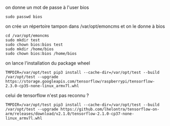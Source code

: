 on donne un mot de passe à l'user bios
```
sudo passwd bios
```
on crée un répertoire tampon dans /var/opt/emoncms et on le donne à bios
```
cd /var/opt/emoncms
sudo mkdir test
sudo chown bios:bios test
sudo mkdir /home/bios
sudo chown bios:bios /home/bios
```
on lance l'installation du package wheel
```
TMPDIR=/var/opt/test pip3 install --cache-dir=/var/opt/test --build /var/opt/test --upgrade https://storage.googleapis.com/tensorflow/raspberrypi/tensorflow-2.3.0-cp35-none-linux_armv7l.whl
```

celui de tensorflow n'est pas reconnu ?
```
TMPDIR=/var/opt/test pip3 install --cache-dir=/var/opt/test --build /var/opt/test --upgrade https://github.com/lhelontra/tensorflow-on-arm/releases/download/v2.1.0/tensorflow-2.1.0-cp37-none-linux_armv7l.whl
```
